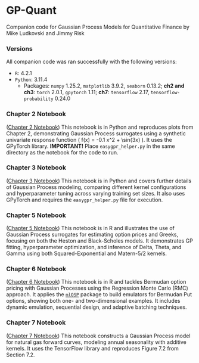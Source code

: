 # GP-Quant
Companion code for Gaussian Process Models for Quantitative Finance by Mike Ludkovski and Jimmy Risk

### Versions

All companion code was ran successfully with the following versions:

* ``R``: 4.2.1
* ``Python``: 3.11.4
  * Packages: ``numpy`` 1.25.2, ``matplotlib`` 3.9.2, ``seaborn`` 0.13.2; **ch2 and ch3**: ``torch`` 2.0.1, ``gpytorch`` 1.11; **ch7**: ``tensorflow`` 2.17, ``tensorflow-probability`` 0.24.0

### Chapter 2 Notebook
([Chapter 2 Notebook](./ch2_py.ipynb)) This notebook is in Python and reproduces plots from Chapter 2, demonstrating Gaussian Process surrogates using a synthetic univariate response function \( f(x) = -0.1 x^2 + \sin(3x) \).  It uses the GPyTorch library.  **IMPORTANT!**  Place `easygpr_helper.py` in the same directory as the notebook for the code to run.  

### Chapter 3 Notebook
([Chapter 3 Notebook](./ch3_py.ipynb)) This notebook is in Python and covers further details of Gaussian Process modeling, comparing different kernel configurations and hyperparameter tuning across varying training set sizes. It also uses GPyTorch and requires the `easygpr_helper.py` file for execution. 

### Chapter 5 Notebook
([Chapter 5 Notebook](./ch3_py.ipynb)) This notebook is in R and illustrates the use of Gaussian Process surrogates for estimating option prices and Greeks, focusing on both the Heston and Black-Scholes models. It demonstrates GP fitting, hyperparameter optimization, and inference of Delta, Theta, and Gamma using both Squared-Exponential and Matern-5/2 kernels.

### Chapter 6 Notebook
([Chapter 6 Notebook](./ch3_py.ipynb)) This notebook is in R and tackles Bermudan option pricing with Gaussian Processes using the Regression Monte Carlo (RMC) approach. It applies the [``mlOSP``](https://github.com/mludkov/mlOSP) package to build emulators for Bermudan Put options, showing both one- and two-dimensional examples. It includes dynamic emulation, sequential design, and adaptive batching techniques.

### Chapter 7 Notebook
([Chapter 7 Notebook](./ch7_py.ipynb)) This notebook constructs a Gaussian Process model for natural gas forward curves, modeling annual seasonality with additive kernels. It uses the TensorFlow library and reproduces Figure 7.2 from Section 7.2. 
